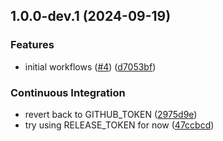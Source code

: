 ## 1.0.0-dev.1 (2024-09-19)

### Features

* initial workflows ([#4](https://github.com/iavofficial/IAVFrontendFramework/issues/4)) ([d7053bf](https://github.com/iavofficial/IAVFrontendFramework/commit/d7053bf76b843892936875d6adbe43e5c4889a78))

### Continuous Integration

* revert back to GITHUB_TOKEN ([2975d9e](https://github.com/iavofficial/IAVFrontendFramework/commit/2975d9ea2e959db8d5f26a6b64d0d99d32f0693c))
* try using RELEASE_TOKEN for now ([47ccbcd](https://github.com/iavofficial/IAVFrontendFramework/commit/47ccbcdf306a4ec7e8db2f694cd28067eb39aeb6))
